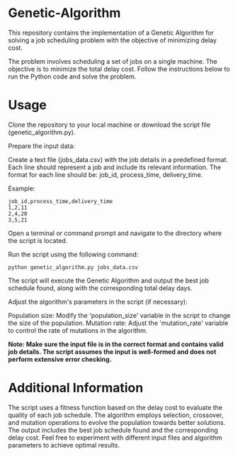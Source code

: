 # Genetic-Algorithm
<!-- MMN11 | Operations Management 2 | The Open University -->

This repository contains the implementation of a Genetic Algorithm for solving a job scheduling problem with the objective of minimizing delay cost.

The problem involves scheduling a set of jobs on a single machine. The objective is to minimize the total delay cost.
Follow the instructions below to run the Python code and solve the problem.

# Usage
Clone the repository to your local machine or download the script file (genetic_algorithm.py).

Prepare the input data:

Create a text file (jobs_data.csv) with the job details in a predefined format. Each line should represent a job and include its relevant information.
The format for each line should be: job_id, process_time, delivery_time.

Example:
```
job_id,process_time,delivery_time
1,2,11
2,4,20
3,5,21
```
Open a terminal or command prompt and navigate to the directory where the script is located.

Run the script using the following command:
```
python genetic_algorithm.py jobs_data.csv
```
The script will execute the Genetic Algorithm and output the best job schedule found, along with the corresponding total delay days.

Adjust the algorithm's parameters in the script (if necessary):

Population size: Modify the 'population_size' variable in the script to change the size of the population.
Mutation rate: Adjust the 'mutation_rate' variable to control the rate of mutations in the algorithm.

**Note: Make sure the input file is in the correct format and contains valid job details. The script assumes the input is well-formed and does not perform extensive error checking.**

# Additional Information
The script uses a fitness function based on the delay cost to evaluate the quality of each job schedule.
The algorithm employs selection, crossover, and mutation operations to evolve the population towards better solutions.
The output includes the best job schedule found and the corresponding delay cost.
Feel free to experiment with different input files and algorithm parameters to achieve optimal results.